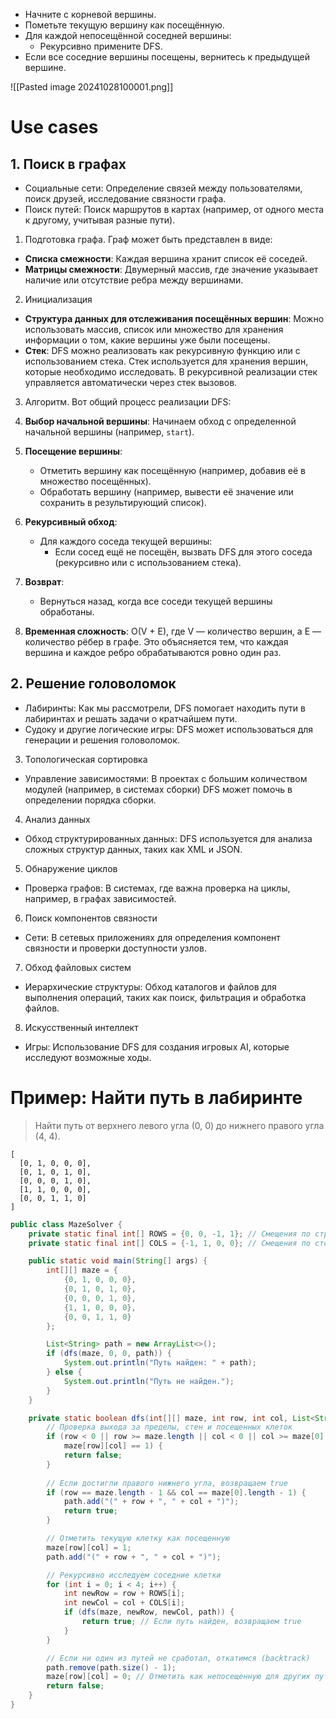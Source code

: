 - Начните с корневой вершины.
- Пометьте текущую вершину как посещённую.
- Для каждой непосещённой соседней вершины:
    - Рекурсивно примените DFS.
- Если все соседние вершины посещены, вернитесь к предыдущей вершине.

![[Pasted image 20241028100001.png]]

# Use cases

## 1. Поиск в графах

- Социальные сети: Определение связей между пользователями, поиск друзей, исследование связности графа.
- Поиск путей: Поиск маршрутов в картах (например, от одного места к другому, учитывая разные пути).

 1. Подготовка графа. Граф может быть представлен в виде:

- **Списка смежности**: Каждая вершина хранит список её соседей.
- **Матрицы смежности**: Двумерный массив, где значение указывает наличие или отсутствие ребра между вершинами.

 2. Инициализация

- **Структура данных для отслеживания посещённых вершин**: Можно использовать массив, список или множество для хранения информации о том, какие вершины уже были посещены.
- **Стек**: DFS можно реализовать как рекурсивную функцию или с использованием стека. Стек используется для хранения вершин, которые необходимо исследовать. В рекурсивной реализации стек управляется автоматически через стек вызовов.

 3. Алгоритм. Вот общий процесс реализации DFS:

1. **Выбор начальной вершины**: Начинаем обход с определенной начальной вершины (например, `start`).
2. **Посещение вершины**:
    - Отметить вершину как посещённую (например, добавив её в множество посещённых).
    - Обработать вершину (например, вывести её значение или сохранить в результирующий список).
3. **Рекурсивный обход**:
    - Для каждого соседа текущей вершины:
        - Если сосед ещё не посещён, вызвать DFS для этого соседа (рекурсивно или с использованием стека).
4. **Возврат**:
    - Вернуться назад, когда все соседи текущей вершины обработаны.

4. **Временная сложность**: O(V + E), где V — количество вершин, а E — количество рёбер в графе. Это объясняется тем, что каждая вершина и каждое ребро обрабатываются ровно один раз.
## 2. Решение головоломок

- Лабиринты: Как мы рассмотрели, DFS помогает находить пути в лабиринтах и решать задачи о кратчайшем пути.
- Судоку и другие логические игры: DFS может использоваться для генерации и решения головоломок.

 3. Топологическая сортировка

- Управление зависимостями: В проектах с большим количеством модулей (например, в системах сборки) DFS может помочь в определении порядка сборки.

4. Анализ данных

- Обход структурированных данных: DFS используется для анализа сложных структур данных, таких как XML и JSON.

5. Обнаружение циклов

- Проверка графов: В системах, где важна проверка на циклы, например, в графах зависимостей.

6. Поиск компонентов связности

- Сети: В сетевых приложениях для определения компонент связности и проверки доступности узлов.

7. Обход файловых систем

- Иерархические структуры: Обход каталогов и файлов для выполнения операций, таких как поиск, фильтрация и обработка файлов.

8. Искусственный интеллект

- Игры: Использование DFS для создания игровых AI, которые исследуют возможные ходы.

# Пример: Найти путь в лабиринте

> Найти путь от верхнего левого угла (0, 0) до нижнего правого угла (4, 4).

```
[
  [0, 1, 0, 0, 0],
  [0, 1, 0, 1, 0],
  [0, 0, 0, 1, 0],
  [1, 1, 0, 0, 0],
  [0, 0, 1, 1, 0]
]
```

```java
public class MazeSolver {
    private static final int[] ROWS = {0, 0, -1, 1}; // Смещения по строкам (вверх, вниз)
    private static final int[] COLS = {-1, 1, 0, 0}; // Смещения по столбцам (влево, вправо)

    public static void main(String[] args) {
        int[][] maze = {
            {0, 1, 0, 0, 0},
            {0, 1, 0, 1, 0},
            {0, 0, 0, 1, 0},
            {1, 1, 0, 0, 0},
            {0, 0, 1, 1, 0}
        };

        List<String> path = new ArrayList<>();
        if (dfs(maze, 0, 0, path)) {
            System.out.println("Путь найден: " + path);
        } else {
            System.out.println("Путь не найден.");
        }
    }

    private static boolean dfs(int[][] maze, int row, int col, List<String> path) {
        // Проверка выхода за пределы, стен и посещенных клеток
        if (row < 0 || row >= maze.length || col < 0 || col >= maze[0].length || 
            maze[row][col] == 1) {
            return false;
        }
        
        // Если достигли правого нижнего угла, возвращаем true
        if (row == maze.length - 1 && col == maze[0].length - 1) {
            path.add("(" + row + ", " + col + ")");
            return true;
        }

        // Отметить текущую клетку как посещенную
        maze[row][col] = 1;
        path.add("(" + row + ", " + col + ")");

        // Рекурсивно исследуем соседние клетки
        for (int i = 0; i < 4; i++) {
            int newRow = row + ROWS[i];
            int newCol = col + COLS[i];
            if (dfs(maze, newRow, newCol, path)) {
                return true; // Если путь найден, возвращаем true
            }
        }

        // Если ни один из путей не сработал, откатимся (backtrack)
        path.remove(path.size() - 1);
        maze[row][col] = 0; // Отметить как непосещенную для других путей
        return false;
    }
}
```